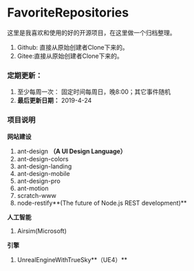 # FavoriteRepositories
这里是我喜欢和使用的好的开源项目，在这里做一个归档整理。

1. Github: 直接从原始创建者Clone下来的。
2. Gitee:直接从原始创建者Clone下来的。



### 定期更新：

1. 至少每周一次： 固定时间每周日，晚8:00；其它事件随机
2. **最后更新日期：** 2019-4-24

### 项目说明

**网站建设**

1. ant-design **（A UI Design Language）**
2. ant-design-colors
3. ant-design-landing
4. ant-design-mobile
5. ant-design-pro
6. ant-motion
7. scratch-www
8. node-restify**(The future of Node.js REST development)**

**人工智能**

1. Airsim(Microsoft)

**引擎**

1. UnrealEngineWithTrueSky**（UE4）**


